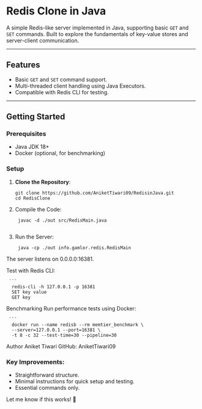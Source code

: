 # Redis Clone in Java

A simple Redis-like server implemented in Java, supporting basic `GET` and `SET` commands. Built to explore the fundamentals of key-value stores and server-client communication.

---

## Features

- Basic `GET` and `SET` command support.
- Multi-threaded client handling using Java Executors.
- Compatible with Redis CLI for testing.

---

## Getting Started

### Prerequisites
- Java JDK 18+
- Docker (optional, for benchmarking)

### Setup
1. **Clone the Repository**:
   ```
   git clone https://github.com/AniketTiwari09/RedisinJava.git
   cd RedisClone

2. Compile the Code:

   ```
    javac -d ./out src/RedisMain.java
  
3. Run the Server:

   ```
    java -cp ./out info.gamlor.redis.RedisMain

The server listens on 0.0.0.0:16381.

Test with Redis CLI:

     ```
      redis-cli -h 127.0.0.1 -p 16381
      SET key value
      GET key

Benchmarking
Run performance tests using Docker:

     ```
      docker run --name redisb --rm memtier_benchmark \
      --server=127.0.0.1 --port=16381 \
      -t 8 -c 32 --test-time=30 --pipeline=30

Author
Aniket Tiwari
GitHub: AniketTiwari09


### **Key Improvements:**
- Straightforward structure.
- Minimal instructions for quick setup and testing.
- Essential commands only.

Let me know if this works! 🚀

